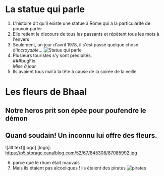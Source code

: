 # La statue qui parle
1. L'histoire dit qu'il existe une statue à Rome qui a la particularité de pouvoir parler
2. Elle retient le discours de tous les passants et répètent tous les mots à l'envers
3. Seulement, un jour d'avril 1978, il s'est passé quelque chose d'*incroyable*...
![Statue qui parle](http://img.over-blog-kiwi.com/300x300/1/41/70/69/20160214/ob_f803a4_la-statue-et-apple.JPG)
4. Plusieurs touristes s'y sont précipités.  
###bugFix  
*Mise à jour*  
5. Ils avaient tous mal à la tête à cause de la soirée de la veille.
# Les fleurs de Bhaal 
## Notre heros prit son épée pour poufendre le démon
## Quand soudain! Un inconnu lui offre des fleurs.
![alt text][logo]
[logo]: https://p5.storage.canalblog.com/52/67/845308/87085992.jpg

6. parce que le rhum était mauvais
7. Mais ils étaient pas alcooliques ! ils étaient des pirates ![pirates](https://gph.is/1L9XknS)